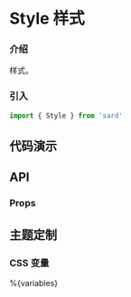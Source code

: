 # Style 样式

### 介绍

样式。

### 引入

```js
import { Style } from 'sard'
```

## 代码演示

## API

### Props

## 主题定制

### CSS 变量

%{variables}
